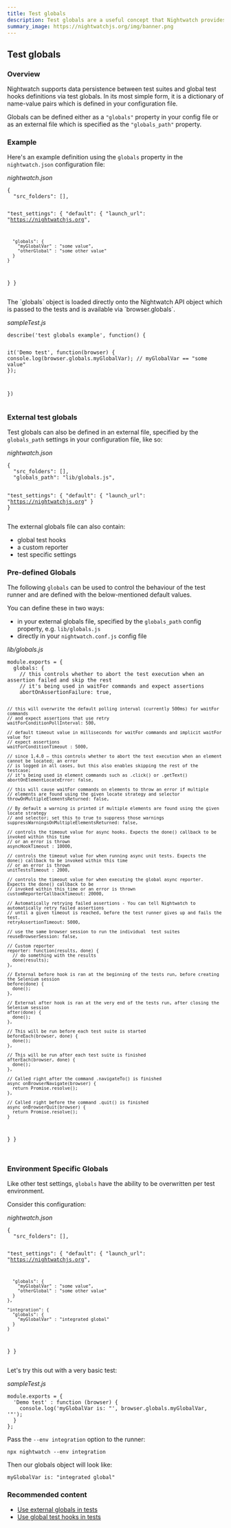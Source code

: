 ```yaml
---
title: Test globals
description: Test globals are a useful concept that Nightwatch provides for persisting data between test suites and also to define global test hooks.
summary_image: https://nightwatchjs.org/img/banner.png
---
```


<div class="page-header"><h2>Test globals</h2></div>

### Overview
Nightwatch supports data persistence between test suites and global test hooks definitions via test globals. In its most simple form, it is a dictionary of name-value pairs which is defined in your configuration file.

Globals can be defined either as a `"globals"` property in your config file or as an external file which is specified as the `"globals_path"` property.

### Example

Here's an example definition using the `globals` property in the `nightwatch.json` configuration file:

<div class="sample-test"><i>nightwatch.json</i>
<pre class="line-numbers" data-language="javascript"><code class="language-javascript">{
  "src_folders": [],

  "test_settings": {
    "default": {
      "launch_url": "https://nightwatchjs.org",

      "globals": {
        "myGlobalVar" : "some value",
        "otherGlobal" : "some other value"
      }
    }
  }
}</code></pre></div>

<p></p>
<p>The `globals` object is loaded directly onto the Nightwatch API object which is passed to the tests and is available via `browser.globals`.</p>

<div class="sample-test"><i>sampleTest.js</i>
<pre data-language="javascript"><code class="language-javascript">describe('test globals example', function() {
  
  it('Demo test', function(browser) {
    console.log(browser.globals.myGlobalVar); // myGlobalVar == "some value"
  });

})</code></pre>
</div>

### External test globals
Test globals can also be defined in an external file, specified by the `globals_path` settings in your configuration file, like so:

<div class="sample-test"><i>nightwatch.json</i>
<pre class="line-numbers" data-language="javascript"><code class="language-javascript">{
  "src_folders": [],
  "globals_path": "lib/globals.js",

  "test_settings": {
    "default": {
    "launch_url": "https://nightwatchjs.org"
  }
}</code></pre></div>

The external globals file can also contain:
- global test hooks
- a custom reporter
- test specific settings 

### Pre-defined Globals

The following `globals` can be used to control the behaviour of the test runner and are defined with the below-mentioned default values.

You can define these in two ways: 
- in your external globals file, specified by the `globals_path` config property, e.g. `lib/globals.js`
- directly in your `nightwatch.conf.js` config file

<div class="sample-test"><i>lib/globals.js</i>
<pre class="line-numbers" data-language="javascript"><code class="language-javascript">module.exports = {
  globals: {
    // this controls whether to abort the test execution when an assertion failed and skip the rest
    // it's being used in waitFor commands and expect assertions
    abortOnAssertionFailure: true,

    // this will overwrite the default polling interval (currently 500ms) for waitFor commands
    // and expect assertions that use retry
    waitForConditionPollInterval: 500,

    // default timeout value in milliseconds for waitFor commands and implicit waitFor value for
    // expect assertions
    waitForConditionTimeout : 5000,

    // since 1.4.0 – this controls whether to abort the test execution when an element cannot be located; an error
    // is logged in all cases, but this also enables skipping the rest of the testcase;
    // it's being used in element commands such as .click() or .getText()
    abortOnElementLocateError: false,
    
    // this will cause waitFor commands on elements to throw an error if multiple
    // elements are found using the given locate strategy and selector
    throwOnMultipleElementsReturned: false,

    // By default a warning is printed if multiple elements are found using the given locate strategy
    // and selector; set this to true to suppress those warnings
    suppressWarningsOnMultipleElementsReturned: false,

    // controls the timeout value for async hooks. Expects the done() callback to be invoked within this time
    // or an error is thrown
    asyncHookTimeout : 10000,

    // controls the timeout value for when running async unit tests. Expects the done() callback to be invoked within this time
    // or an error is thrown
    unitTestsTimeout : 2000,

    // controls the timeout value for when executing the global async reporter. Expects the done() callback to be 
    // invoked within this time or an error is thrown
    customReporterCallbackTimeout: 20000,

    // Automatically retrying failed assertions - You can tell Nightwatch to automatically retry failed assertions 
    // until a given timeout is reached, before the test runner gives up and fails the test.
    retryAssertionTimeout: 5000,

    // use the same browser session to run the individual  test suites
    reuseBrowserSession: false,

    // Custom reporter
    reporter: function(results, done) {
      // do something with the results
      done(results);
    },

    // External before hook is ran at the beginning of the tests run, before creating the Selenium session
    before(done) {
      done();
    },

    // External after hook is ran at the very end of the tests run, after closing the Selenium session
    after(done) {
      done();
    },

    // This will be run before each test suite is started
    beforeEach(browser, done) {
      done();
    },

    // This will be run after each test suite is finished
    afterEach(browser, done) {
      done();
    },

    // Called right after the command .navigateTo() is finished
    async onBrowserNavigate(browser) {
      return Promise.resolve();
    },

    // Called right before the command .quit() is finished
    async onBrowserQuit(browser) {
      return Promise.resolve();
    }
  }
}  
</code></pre></div>

### Environment Specific Globals

Like other test settings, `globals` have the ability to be overwritten per test environment. 

Consider this configuration:

<div class="sample-test"><i>nightwatch.json</i>
<pre class="line-numbers" data-language="javascript"><code class="language-javascript">{
  "src_folders": [],

  "test_settings": {
    "default": {
      "launch_url": "https://nightwatchjs.org",

      "globals": {
        "myGlobalVar" : "some value",
        "otherGlobal" : "some other value"
      }
    },

    "integration": {
      "globals": {
        "myGlobalVar" : "integrated global"
      }
    }
  }
}</code></pre>
</div> 

Let's try this out with a very basic test:

<div class="sample-test"><i>sampleTest.js</i>
<pre class="line-numbers" data-language="javascript"><code class="language-javascript">module.exports = {
  'Demo test' : function (browser) {
    console.log('myGlobalVar is: "', browser.globals.myGlobalVar, '"');
  }
};</code></pre></div>

Pass the `--env integration` option to the runner:

<pre><code class="language-bash">npx nightwatch --env integration</code></pre>

Then our globals object will look like:

```
myGlobalVar is: "integrated global"
```

### Recommended content
- [Use external globals in tests](/guide/writing-tests/using-test-globals.html)
- [Use global test hooks in tests](/guide/writing-tests/global-test-hooks.html)